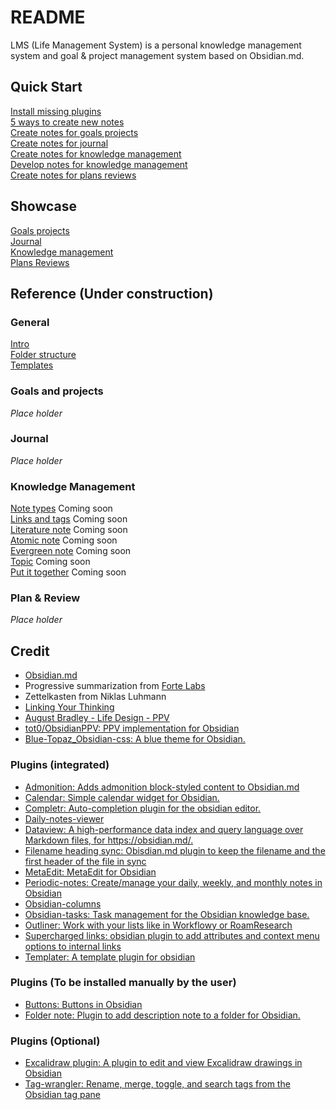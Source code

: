 # README
LMS (Life Management System) is a personal knowledge management system and goal & project management system based on Obsidian.md. 

## Quick Start
[Install missing plugins](900_Supporting_Files/991_Readme/QS_a0_Install_plugins.md)  
[5 ways to create new notes](900_Supporting_Files/991_Readme/QS_a1_5_ways_to_create_new_notes.md)  
[Create notes for goals projects](900_Supporting_Files/991_Readme/QS_b1_Create_notes_for_goals_projects.md)  
[Create notes for journal](900_Supporting_Files/991_Readme/QS_c1_Create_notes_for_journal.md)  
[Create notes for knowledge management](900_Supporting_Files/991_Readme/QS_d1_Create_notes_for_knowledge_management.md)   
[Develop notes for knowledge management](900_Supporting_Files/991_Readme/QS_d2_Develop_notes_for_knowledge_management.md)  
[Create notes for plans reviews](900_Supporting_Files/991_Readme/QS_e1_Create_notes_for_plans_reviews.md)    

## Showcase
[Goals projects](900_Supporting_Files/991_Readme/SC_a1_Goals_projects.md)   
[Journal](900_Supporting_Files/991_Readme/SC_b1_Journal.md)   
[Knowledge management](900_Supporting_Files/991_Readme/SC_c1_Knowledge_management.md)    
[Plans Reviews](900_Supporting_Files/991_Readme/SC_d1_Plans_Reviews.md)  

## Reference (Under construction)
### General
[Intro](900_Supporting_Files/991_Readme/01_Intro.md)  
[Folder structure](900_Supporting_Files/991_Readme/02_Folder_structure.md)  
[Templates](900_Supporting_Files/991_Readme/03_Templates.md)   

### Goals and projects
*Place holder*  

### Journal
*Place holder*  

### Knowledge Management  
[Note types](900_Supporting_Files/991_Readme/PKM01_Note_types.md)   Coming soon  
[Links and tags](900_Supporting_Files/991_Readme/PKM02_Links_and_tags.md) Coming soon  
[Literature note](900_Supporting_Files/991_Readme/PKM03_Literature_note.md) Coming soon  
[Atomic note](900_Supporting_Files/991_Readme/PKM04_Atomic_note.md) Coming soon  
[Evergreen note](900_Supporting_Files/991_Readme/PKM005_Evergreen_note.md) Coming soon  
[Topic](900_Supporting_Files/991_Readme/PKM006_Topic.md) Coming soon  
[Put it together](900_Supporting_Files/991_Readme/PKM010_Put_it_together.md) Coming soon  


### Plan & Review  
*Place holder*  


## Credit
- [Obsidian.md](https://obsidian.md/)
- Progressive summarization from [Forte Labs](https://fortelabs.co/)
- Zettelkasten from Niklas Luhmann
- [Linking Your Thinking](https://www.linkingyourthinking.com/)
- [August Bradley - Life Design - PPV](https://www.youtube.com/user/augustbradley/featured)
- [tot0/ObsidianPPV: PPV implementation for Obsidian](https://github.com/tot0/ObsidianPPV)
- [Blue-Topaz_Obsidian-css: A blue theme for Obsidian. ](https://github.com/whyt-byte/Blue-Topaz_Obsidian-css)

### Plugins (integrated)
- [Admonition: Adds admonition block-styled content to Obsidian.md ](https://github.com/valentine195/obsidian-admonition)
- [Calendar: Simple calendar widget for Obsidian. ](https://github.com/liamcain/obsidian-calendar-plugin)
- [Completr: Auto-completion plugin for the obsidian editor. ](https://github.com/tth05/obsidian-completr)
- [Daily-notes-viewer ](https://github.com/Johnson0907/obsidian-daily-notes-viewer)
- [Dataview: A high-performance data index and query language over Markdown files, for https://obsidian.md/. ](https://github.com/blacksmithgu/obsidian-dataview)
- [Filename heading sync: Obisdian.md plugin to keep the filename and the first header of the file in sync ](https://github.com/dvcrn/obsidian-filename-heading-sync)
- [MetaEdit: MetaEdit for Obsidian ](https://github.com/chhoumann/MetaEdit)
- [Periodic-notes: Create/manage your daily, weekly, and monthly notes in Obsidian ](https://github.com/liamcain/obsidian-periodic-notes)
- [Obsidian-columns](https://github.com/tnichols217/obsidian-columns)
- [Obsidian-tasks: Task management for the Obsidian knowledge base. ](https://github.com/obsidian-tasks-group/obsidian-tasks)
- [Outliner: Work with your lists like in Workflowy or RoamResearch](https://github.com/vslinko/obsidian-outliner)
- [Supercharged links: obsidian plugin to add attributes and context menu options to internal links ](https://github.com/mdelobelle/obsidian_supercharged_links)
- [Templater: A template plugin for obsidian ](https://github.com/SilentVoid13/Templater)

### Plugins (To be installed manually by the user)
- [Buttons: Buttons in Obsidian ](https://github.com/shabegom/buttons)
- [Folder note: Plugin to add description note to a folder for Obsidian. ](https://github.com/xpgo/obsidian-folder-note-plugin)


### Plugins (Optional)
- [Excalidraw plugin: A plugin to edit and view Excalidraw drawings in Obsidian ](https://github.com/zsviczian/obsidian-excalidraw-plugin)
- [Tag-wrangler: Rename, merge, toggle, and search tags from the Obsidian tag pane ](https://github.com/pjeby/tag-wrangler)